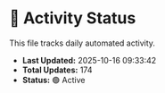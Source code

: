 # 🤖 Activity Status

This file tracks daily automated activity.

- **Last Updated:** 2025-10-16 09:33:42
- **Total Updates:** 174
- **Status:** 🟢 Active
